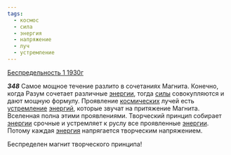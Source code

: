 ```yaml
---
tags:
  - космос
  - сила
  - энергия
  - напряжение
  - луч
  - устремление
---
```


[Беспредельность 1 1930г](/agni/1930)

___348___
Самое мощное течение разлито в сочетаниях Магнита. Конечно, когда Разум сочетает различные [энергии](/tag/#[энергия](/tag/#энергия)), тогда [силы](/tag/#сила) совокупляются и дают мощную формулу. Проявление [космических](/tag/#космос) лучей есть [устремление](/tag/#устремление) [энергий](/tag/#[энергия](/tag/#энергия)), которые звучат на притяжение Магнита. Вселенная полна этими проявлениями. Творческий принцип собирает [энергии](/tag/#[энергия](/tag/#энергия)) срочные и устремляет к руслу все проявленные [энергии](/tag/#[энергия](/tag/#энергия)). Потому каждая [энергия](/tag/#энергия) напрягается творческим напряжением.   

Беспределен магнит творческого принципа!